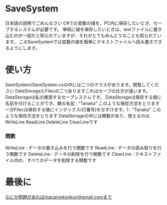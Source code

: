 # SaveSystem
日本語の説明でごめんなさい
C#での変数の値を、PC内に保存したいとき、セーブするシステムが必要です。
単純に値を保存したいときは、textファイルに書き込むのが一般だと知られていますが、それがとてもめんどうなことも知られています。
このSaveSystemでは変数の値を簡単にテキストファイルへ読み書きできるようにします。
# 使い方
SaveSystem/SaveSystem.csの中には二つのクラスがあります。閲覧してください
DataStorageとFilecの二つありますこれはセーブの仕方が違います。
DataStorageは私の推奨するセーブシステムです。
DataStorageは保存する値に名前を付けることができ、敵の名前 : "Tanaka" このような保存方法をとります
一方Filecは保存する値にインデックス(行番号)をなずけます。1 : "Tanaka" このような保存方法をとります
DataStorageの中には関数があり、使えるのは WriteLine ReadLine DeleteLine ClearLineです
### 関数
WriteLine  :  データの書き込みを行う関数です
ReadLine   :  データの読み取りを行う関数です
DeleteLine :  データの削除を行う関数です
ClearLine  :  テキストファイル内の、すべてのデータを削除する関数です
# 最後に
なにか問題があればmacaronkunkun@gmail.comまで

